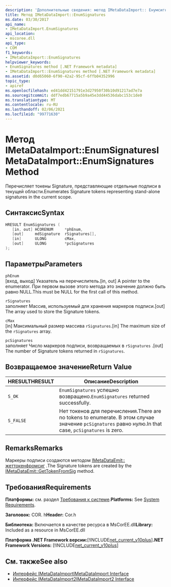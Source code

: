```yaml
---
description: 'Дополнительные сведения: метод IMetaDataImport:: Енумсигнатурес'
title: Метод IMetaDataImport::EnumSignatures
ms.date: 03/30/2017
api_name:
- IMetaDataImport.EnumSignatures
api_location:
- mscoree.dll
api_type:
- COM
f1_keywords:
- IMetaDataImport::EnumSignatures
helpviewer_keywords:
- EnumSignatures method [.NET Framework metadata]
- IMetaDataImport::EnumSignatures method [.NET Framework metadata]
ms.assetid: d0d65060-6f90-42a2-95cf-6ffb04352996
topic_type:
- apiref
ms.openlocfilehash: ed41dd42151791e3d27950f30b10d91217ad7e7a
ms.sourcegitcommit: ddf7edb67715a5b9a45e3dd44536dabc153c1de0
ms.translationtype: MT
ms.contentlocale: ru-RU
ms.lasthandoff: 02/06/2021
ms.locfileid: "99771630"
---
```

# <a name="imetadataimportenumsignatures-method"></a><span data-ttu-id="5983d-103">Метод IMetaDataImport::EnumSignatures</span><span class="sxs-lookup"><span data-stu-id="5983d-103">IMetaDataImport::EnumSignatures Method</span></span>

<span data-ttu-id="5983d-104">Перечисляет токены Signature, представляющие отдельные подписи в текущей области.</span><span class="sxs-lookup"><span data-stu-id="5983d-104">Enumerates Signature tokens representing stand-alone signatures in the current scope.</span></span>  
  
## <a name="syntax"></a><span data-ttu-id="5983d-105">Синтаксис</span><span class="sxs-lookup"><span data-stu-id="5983d-105">Syntax</span></span>  
  
```cpp  
HRESULT EnumSignatures (  
   [in, out] HCORENUM     *phEnum,  
   [out]     mdSignature  rSignatures[],  
   [in]      ULONG        cMax,  
   [out]     ULONG        *pcSignatures  
);  
```  
  
## <a name="parameters"></a><span data-ttu-id="5983d-106">Параметры</span><span class="sxs-lookup"><span data-stu-id="5983d-106">Parameters</span></span>  

 `phEnum`  
 <span data-ttu-id="5983d-107">[вход, выход] Указатель на перечислитель.</span><span class="sxs-lookup"><span data-stu-id="5983d-107">[in, out] A pointer to the enumerator.</span></span> <span data-ttu-id="5983d-108">При первом вызове этого метода это значение должно быть равно NULL.</span><span class="sxs-lookup"><span data-stu-id="5983d-108">This must be NULL for the first call of this method.</span></span>  
  
 `rSignatures`  
 <span data-ttu-id="5983d-109">заполняет Массив, используемый для хранения маркеров подписи.</span><span class="sxs-lookup"><span data-stu-id="5983d-109">[out] The array used to store the Signature tokens.</span></span>  
  
 `cMax`  
 <span data-ttu-id="5983d-110">[in] Максимальный размер массива `rSignatures`.</span><span class="sxs-lookup"><span data-stu-id="5983d-110">[in] The maximum size of the `rSignatures` array.</span></span>  
  
 `pcSignatures`  
 <span data-ttu-id="5983d-111">заполняет Число маркеров подписи, возвращаемых в `rSignatures` .</span><span class="sxs-lookup"><span data-stu-id="5983d-111">[out] The number of Signature tokens returned in `rSignatures`.</span></span>  
  
## <a name="return-value"></a><span data-ttu-id="5983d-112">Возвращаемое значение</span><span class="sxs-lookup"><span data-stu-id="5983d-112">Return Value</span></span>  
  
|<span data-ttu-id="5983d-113">HRESULT</span><span class="sxs-lookup"><span data-stu-id="5983d-113">HRESULT</span></span>|<span data-ttu-id="5983d-114">Описание</span><span class="sxs-lookup"><span data-stu-id="5983d-114">Description</span></span>|  
|-------------|-----------------|  
|`S_OK`|<span data-ttu-id="5983d-115">`EnumSignatures` успешно возвращено.</span><span class="sxs-lookup"><span data-stu-id="5983d-115">`EnumSignatures` returned successfully.</span></span>|  
|`S_FALSE`|<span data-ttu-id="5983d-116">Нет токенов для перечисления.</span><span class="sxs-lookup"><span data-stu-id="5983d-116">There are no tokens to enumerate.</span></span> <span data-ttu-id="5983d-117">В этом случае значение `pcSignatures` равно нулю.</span><span class="sxs-lookup"><span data-stu-id="5983d-117">In that case, `pcSignatures` is zero.</span></span>|  
  
## <a name="remarks"></a><span data-ttu-id="5983d-118">Remarks</span><span class="sxs-lookup"><span data-stu-id="5983d-118">Remarks</span></span>  

 <span data-ttu-id="5983d-119">Маркеры подписи создаются методом [IMetaDataEmit:: жеттокенфромсиг](imetadataemit-gettokenfromsig-method.md) .</span><span class="sxs-lookup"><span data-stu-id="5983d-119">The Signature tokens are created by the [IMetaDataEmit::GetTokenFromSig](imetadataemit-gettokenfromsig-method.md) method.</span></span>  
  
## <a name="requirements"></a><span data-ttu-id="5983d-120">Требования</span><span class="sxs-lookup"><span data-stu-id="5983d-120">Requirements</span></span>  

 <span data-ttu-id="5983d-121">**Платформы:** см. раздел [Требования к системе](../../get-started/system-requirements.md).</span><span class="sxs-lookup"><span data-stu-id="5983d-121">**Platforms:** See [System Requirements](../../get-started/system-requirements.md).</span></span>  
  
 <span data-ttu-id="5983d-122">**Заголовок:** COR. h</span><span class="sxs-lookup"><span data-stu-id="5983d-122">**Header:** Cor.h</span></span>  
  
 <span data-ttu-id="5983d-123">**Библиотека:** Включается в качестве ресурса в MsCorEE.dll</span><span class="sxs-lookup"><span data-stu-id="5983d-123">**Library:** Included as a resource in MsCorEE.dll</span></span>  
  
 <span data-ttu-id="5983d-124">**Платформа .NET Framework версии:**[!INCLUDE[net_current_v10plus](../../../../includes/net-current-v10plus-md.md)]</span><span class="sxs-lookup"><span data-stu-id="5983d-124">**.NET Framework Versions:** [!INCLUDE[net_current_v10plus](../../../../includes/net-current-v10plus-md.md)]</span></span>  
  
## <a name="see-also"></a><span data-ttu-id="5983d-125">См. также</span><span class="sxs-lookup"><span data-stu-id="5983d-125">See also</span></span>

- [<span data-ttu-id="5983d-126">Интерфейс IMetaDataImport</span><span class="sxs-lookup"><span data-stu-id="5983d-126">IMetaDataImport Interface</span></span>](imetadataimport-interface.md)
- [<span data-ttu-id="5983d-127">Интерфейс IMetaDataImport2</span><span class="sxs-lookup"><span data-stu-id="5983d-127">IMetaDataImport2 Interface</span></span>](imetadataimport2-interface.md)
